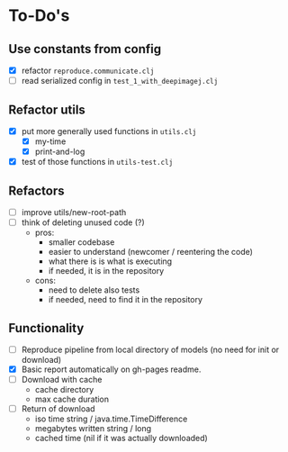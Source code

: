 # To-Do's
## Use constants from config
- [x] refactor `reproduce.communicate.clj`
- [ ] read serialized config in `test_1_with_deepimagej.clj`

## Refactor utils
- [x] put more generally used functions in `utils.clj`
    + [x] my-time
    + [x] print-and-log
- [x] test of those functions in `utils-test.clj`

## Refactors
- [ ] improve utils/new-root-path
- [ ] think of deleting unused code (?)
  + pros: 
    + smaller codebase
    + easier to understand (newcomer / reentering the code)
    + what there is is what is executing
    + if needed, it is in the repository
  + cons: 
    + need to delete also tests
    + if needed, need to find it in the repository


## Functionality

- [ ] Reproduce pipeline from local directory of models (no need for init or download) 
- [x] Basic report automatically on gh-pages readme.
- [ ] Download with cache
  + cache directory
  + max cache duration
- [ ] Return of download
  + iso time string / java.time.TimeDifference
  + megabytes written string / long 
  + cached time (nil if it was actually downloaded)
